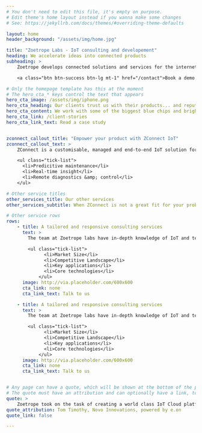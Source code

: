 ```yaml
---
# You don't need to edit this file, it's empty on purpose.
# Edit theme's home layout instead if you wanna make some changes
# See: https://jekyllrb.com/docs/themes/#overriding-theme-defaults

layout: home
header_background: "/assets/img/home.jpg"

title: "Zoetrope Labs - IoT consulting and developement"
heading: We accelerate ideas into connected products
subheading: >
    Zoetrope develops connected solutions and services for the internet of things, helping our clients enchance their existing products.

    <a class="btn btn-success btn-lg mt-1" href="/contact">Book a demo <span class="icon icon-chevron-small-right"></span></a>

# Only the homepage template has this at the moment
# The hero_cta_* keys control the text that appears
hero_cta_image: /assets/img/iphone.png
hero_cta_heading: Our clients trust us with their products... and reputation.
hero_cta_content: We work with some of the biggest blue chips and brightest startups to enable connected products to generate business value
hero_cta_link: /client-stories
hero_cta_link_text: Read a case study


zconnect_callout_title: "Empower your product with ZConnect IoT"
zconnect_callout_text: >
    ZConnect is a customisable, managed and end-to-end IoT solution for connecting your products and producing actionable insight.

    <ul class="tick-list">
      <li>Predicitive maintenance</li>
      <li>Real-time insight</li>
      <li>Remote diagnostics &amp; control</li>
    </ul>

# Other service titles
other_services_title: Our other services
other_services_subtitle: When ZConnect is not a great fit for your problem, we've got other tricks up our sleeve.

# Other service rows
rows:
    - title: A tailored and responsive consulting services
      text: >
        The team at Zoetrope labs have in-depth knowledge of IoT and technology more broadly. Combined with experience of IoT deployments this puts us in a unique position to advise on how technology may shape your business.

        <ul class="tick-list">
              <li>Market Size</li>
              <li>Competitive Landscape</li>
              <li>Key applications</li>
              <li>Core technologies</li>
            </ul>
      image: http://via.placeholder.com/600x600
      cta_link: none
      cta_link_text: Talk to us

    - title: A tailored and responsive consulting services
      text: >
        The team at Zoetrope labs have in-depth knowledge of IoT and technology more broadly. Combined with experience of IoT deployments this puts us in a unique position to advise on how technology may shape your business.

        <ul class="tick-list">
              <li>Market Size</li>
              <li>Competitive Landscape</li>
              <li>Key applications</li>
              <li>Core technologies</li>
            </ul>
      image: http://via.placeholder.com/600x600
      cta_link: none
      cta_link_text: Talk to us


# Any page can have a quote, which will be shown at the bottom of the page. This should be used to call out the good work we've been doing.
# The quote must have an attribution and can optionally have a link, to another page or another site.
quote: >
    Zoetrope took on the task of creating a world class IoT Cloud platform and mobile application that was easily scalable to serve millions of customers for Novo.
quote_attribution: Tom Timothy, Novo Innovations, powered by e.on
quote_link: false

---
```

